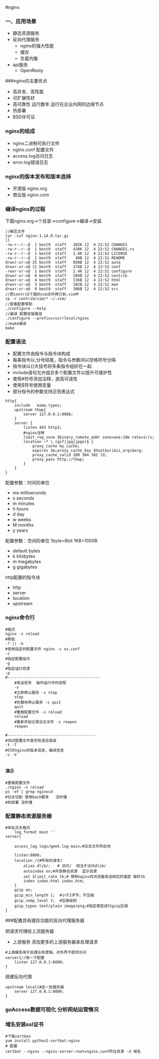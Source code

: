#nginx

### 一、应用场景

* 静态资源服务
* 反向代理服务
  * nginx的强大性能
  * 缓存 
  * 负载均衡
* api服务
  * OpenResty

###nginx的主要优点

* 高并发、高性能
* 可扩展性好
* 高可靠性  运行数年 运行在企业内网的边缘节点
* 热部署
* BSD许可证

### nginx的组成

* nginx二进制可执行文件
* nginx.conf 配置文件
* access.log访问日志
* error.log错误日志

### nginx的版本发布和版本选择

* 开源版 nginx.org
* 商业版 nginx.com

### 编译nginx的过程

下载nginx.org->个目录->configure->编译->安装

```shell
//解压文件
tar -xzf nginx-1.14.0.tar.gz
ll
-rw-r--r--@  1 best9  staff   282K 12  4 22:52 CHANGES
-rw-r--r--@  1 best9  staff   430K 12  4 22:52 CHANGES.ru
-rw-r--r--@  1 best9  staff   1.4K 12  4 22:52 LICENSE
-rw-r--r--@  1 best9  staff    49B 12  4 22:52 README
drwxr-xr-x@ 25 best9  staff   850B 12  4 22:52 auto
drwxr-xr-x@ 11 best9  staff   374B 12  4 22:52 conf
-rwxr-xr-x@  1 best9  staff   2.4K 12  4 22:52 configure
drwxr-xr-x@  6 best9  staff   204B 12  4 22:52 contrib
drwxr-xr-x@  4 best9  staff   136B 12  4 22:52 html
drwxr-xr-x@  3 best9  staff   102B 12  4 22:52 man
drwxr-xr-x@  9 best9  staff   306B 12  4 22:52 src
//把contrib下面的vim文件拷贝到.vim中
cp -r contrib/vim/* ~/.vim/
//查看配置帮助
./configure --help 
//编译 配置安装路径
./configure --prefix=/usr/local/nginx
//make编译
make
```



### 配置语法

* 配置文件由指令与指令块构成
* 每条指令以;分号结尾，指令与参数间以空格符号分隔
* 指令块以{}大括号将多条指令组织在一起
* include语句允许组合多个配置文件以提升可维护性 
* 使用#符号添加注释，提高可读性
* 使用$符号使用变量 
* 部分指令的参数支持正则表达式

```nginx
http{
    include   mime.types;
    upstream thwp{
        server 127.0.0.1:8080;
    }
    server {
        listen 443 http2;
        #nginx注释
        limit_req_zone $binary_remote_addr zone=one:10m rate=1r/s;
        location ~* \.(gif|jpg|jpge)$ {
            proxy_cache my_cache;
            expires 3m;proxy_cache_key $host$uri$is_args$arg;
            proxy_cache_valid 200 304 302 ld;
            proxy_pass http://thwp;
        }
    }
}
```

配置参数：时间的单位

* ms  milliseconds
* s seconds
* m minutes
* h hours
* d day
* w weeks
* M months
* y years

配置参数：空间的单位 1byte=8bit 1KB=1000B

* default bytes
* k kilobytes
* m megabytes
* g gigabytes

http配置的指令块

* http 
* server
* location
* upstream

### nginx命令行

```nginx
#格式
nginx -s reload
#帮助
-? || -h
#使用指定的配置文件 nginx -c xx.conf
-c
#指定配置指令  
-g
#指定运行目录
-p
#-----------------------------------------
    #发送信号  操作运行中的进程
    -s
    #立即停止服务 -s stop
    stop
    #优雅地停止服务 -s quit
    quit
    #重载配置文件 -s reload
    reload
    #重新开始记录日志文件 -s reopen
    reopen

#---------------------------------------
#测试配置文件是否有语法错误
-t -T
#打印nginx的版本信息，编译信息
-v -V


```

#### 演示

```nginx
#重载配置文件
./nginx -s reload
ps -ef | grep nginxcd
#日志切割 使用bash脚本   没听懂
#热部署 没听懂   
```

### 配置静态资源服务器

```nginx
#命名日志格式
    log_format main ''
server{
    
    access_log logs/geek.log main;#日志文件所在地
    
    listen:8080;
    location /{#所有的请求/
        alias dlib/;   # 访问/  相当于访问dlib/
        autoindex on;#共享静态资源  显示目录
        set $limit_rate 1k;# 限制nginx向浏览器发送相应的速度 每秒1k
        index index.html index.htm;
    }
    gzip on;
    gzip_min_length 1;  #小于1字节，不压缩
    gzip_comp_level 2;  #压缩级别
    gzip_types text/plain image/png;#指定类型进行gzip压缩
}
```





###配置具有缓存功能的反向代理服务器

把请求代理给上流服务器

* 上游服务 添加更多的上游服务器来处理请求

```nginx
#上游服务用于处理业务逻辑，对外界不提供访问
server{//改一下配置
    listen 127.0.0.1:8080;
}
```

搭建反向代理

```nginx
upstream local{#这一批服务器
    server 127.0.0.1:8080;
}
```

### goAccess数据可视化 分析网站运营情况



### 域名安装ssl证书

```shell
#下载certbox
yum install python2-certbot-nginx
# 配置
certbot --nginx --nginx-server-root=nginx.conf所在目录 -d 域名
```






